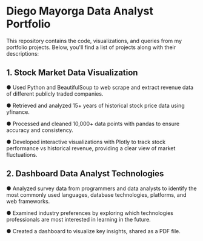 # Diego Mayorga Data Analyst Portfolio

This repository contains the code, visualizations, and queries from my portfolio projects. Below, you'll find a list of projects along with their descriptions:

## 1. Stock Market Data Visualization
●	Used Python and BeautifulSoup to web scrape and extract revenue data of different publicly traded companies.

●	Retrieved and analyzed 15+ years of historical stock price data using yfinance.

●	Processed and cleaned 10,000+ data points with pandas to ensure accuracy and consistency.

●	Developed interactive visualizations with Plotly to track stock performance vs historical revenue, providing a clear view of market fluctuations.

## 2. Dashboard Data Analyst Technologies
● Analyzed survey data from programmers and data analysts to identify the most commonly used languages, database technologies, platforms, and web frameworks.

● Examined industry preferences by exploring which technologies professionals are most interested in learning in the future.

● Created a dashboard to visualize key insights, shared as a PDF file.
